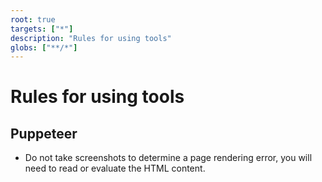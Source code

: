 ```yaml
---
root: true
targets: ["*"]
description: "Rules for using tools"
globs: ["**/*"]
---
```


# Rules for using tools

## Puppeteer

* Do not take screenshots to determine a page rendering error, you will need to read or evaluate the HTML content.